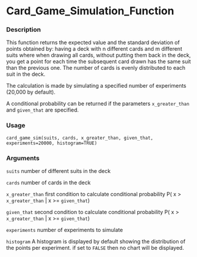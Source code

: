 # Card_Game_Simulation_Function

### Description
This function returns the expected value and the standard deviation of points obtained by: having a deck with n different cards and m different suits where when drawing all cards, without putting them back in the deck, you get a point for each time the subsequent card drawn has the same suit than the previous one. The number of cards is evenly distributed to each suit in the deck.

The calculation is made by simulating a specified number of experiments (20,000 by default).

A conditional probability can be returned if the parameters `x_greater_than` and `given_that` are specified.

### Usage
`card_game_sim(suits, cards, x_greater_than, given_that, experiments=20000, histogram=TRUE)`

### Arguments
`suits` number of different suits in the deck

`cards` number of cards in the deck

`x_greater_than` first condition to calculate conditional probability P( x > `x_greater_than` | x >= `given_that`)

`given_that` second condition to calculate conditional probability P( x > `x_greater_than` | x >= `given_that`)

`experiments` number of experiments to simulate

`histogram` A histogram is displayed by default showing the distribution of the points per experiment. if set to `FALSE` then no chart will be displayed.
